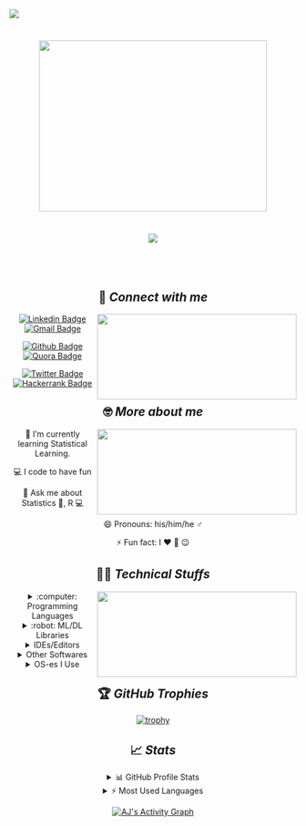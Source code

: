 <!--<h1 align = "center"><img src="https://media.giphy.com/media/ZE6QOgFiv1FSGd7qXb/giphy.gif" height="300" width="400" ></h1>-->
![](https://komarev.com/ghpvc/?username=ArkaB-DS&color=brightgreen&style=plastic)
<h1 align = "center"><img src="https://media.giphy.com/media/PRVDslxfTmwXkLinrk/giphy.gif" height="300" width="400" ></h1>
<div align="center" width="50">

<h1 align="center">
  <a href="https://git.io/typing-svg">
    <img src="https://readme-typing-svg.herokuapp.com/?lines=Hi!;Welcome+to+my+GitHub+profile!;I'm+Arkajyoti+Bhattacharjee;aka+AJ.;I'm+a+1st+year+Ph.D. +student;in+Statistics;at+The+Ohio+State+University.;&center=true&size=25&font=BioRhyme&color=0A85B3&width=600">
  </a>
</h1>
  
<!--<img src="https://media.giphy.com/media/yoJC2A59OCZHs1LXvW/giphy.gif" width="300" height="150"/>-->

<!--### I'm *Arkajyoti Bhattacharjee* 😎 aka ***AJ*** 😁
### Welcome to my profile! 😍 ![](https://komarev.com/ghpvc/?username=ArkaB-DS&color=brightgreen&style=plastic)
  I am currently a 1st year Ph.D. student in **Statistics** at *The Ohio State University*.-->
<br><br>

  ## :link:  *Connect with me*

<img align="right" src="https://media.giphy.com/media/ftkU3vnQLeAoKcKxas/giphy.gif" width="350" height="150">
  
[![Linkedin Badge](https://img.shields.io/badge/LinkedIn-0077B5?style=for-the-badge&logo=linkedin&logoColor=white)](https://www.linkedin.com/in/arkajyoti-aj/)
[![Gmail Badge](https://img.shields.io/badge/Gmail-D14836?style=for-the-badge&logo=gmail&logoColor=white)](mailto:arkastat98@gmail.com)

[![Github Badge](https://img.shields.io/badge/GitHub-100000?style=for-the-badge&logo=github&logoColor=white)](https://github.com/ArkaB-DS)
[![Quora Badge](https://img.shields.io/badge/Quora%20-%23B92B27.svg?&style=for-the-badge&logo=Quora&logoColor=white)](https://www.quora.com/profile/Arka-Bhattacharjee-19)

[![Twitter Badge](https://img.shields.io/badge/-Twitter-1DA1F2?style=for-the-badge&logo=twitter&logoColor=white)](https://twitter.com/ArkajyotiBhat10)
[![Hackerrank Badge](https://img.shields.io/badge/-Hackerrank-2EC866?style=for-the-badge&logo=HackerRank&logoColor=white)](https://www.hackerrank.com/arkastat98)


## 🤓 *More about me*

<img align="right" src="https://media.giphy.com/media/HUplkVCPY7jTW/giphy.gif" width="350" height="150">
  
🌱 I’m currently learning Statistical Learning.
  
💻 I code to have fun 
  
💬 Ask me about Statistics 📖, R 💻
  
😄 Pronouns: his/him/he ♂️
  
⚡ Fun fact: I ❤️ 🍨 😉
  
## 👨‍💻 *Technical Stuffs*

<img align="right" src="https://media.giphy.com/media/2sMOUSy658zgS1CjY7/giphy.gif" width="350" height="150">

<details>
  <summary> :computer: Programming Languages </summary>
<br/>  
  
[![R Badge](https://img.shields.io/badge/R-276DC3?style=for-the-badge&logo=r&logoColor=white)]() 
[![C Badge](https://img.shields.io/badge/C-00599C?style=for-the-badge&logo=c&logoColor=white)]()
[![Python badge](	https://img.shields.io/badge/Python-14354C?style=for-the-badge&logo=python&logoColor=white)]()
  
<br/>
</details>  
 
<details>
<summary> :robot: ML/DL Libraries </summary>
<br/>
  
[![Keras badge](https://img.shields.io/badge/Keras-%23D00000.svg?style=for-the-badge&logo=Keras&logoColor=white)]()
[![Pandas badge](https://img.shields.io/badge/pandas-%23150458.svg?style=for-the-badge&logo=pandas&logoColor=white)]()
[![Numpy badge](https://img.shields.io/badge/numpy-%23013243.svg?style=for-the-badge&logo=numpy&logoColor=white)]()

<br/>
</details>

<details>
<summary> IDEs/Editors </summary>
<br/>
  
<img alt="Visual Studio Code" src="https://img.shields.io/badge/Visual Studio Code-0078d7.svg?style=for-the-badge&logo=visual-studio-code&logoColor=white"/>

<br/>
</details>

<details>  
<summary> Other Softwares </summary>
<br/>
  
[![Jupyter Badge](https://img.shields.io/badge/Jupyter-F37626.svg?&style=for-the-badge&logo=Jupyter&logoColor=white)]()
[![Anaconda Badge](https://img.shields.io/badge/conda-342B029.svg?&style=for-the-badge&logo=anaconda&logoColor=white)]()
[![MS Word](https://img.shields.io/badge/Microsoft_Word-2B579A?style=for-the-badge&logo=microsoft-word&logoColor=white)]()
[![MS Excel](	https://img.shields.io/badge/Microsoft_Excel-217346?style=for-the-badge&logo=microsoft-excel&logoColor=white)]()
[![Latex Badge](https://img.shields.io/badge/latex%20-%23008080.svg?&style=for-the-badge&logo=latex&logoColor=white)]()

<br/>
</details>

<details>  
<summary> OS-es I Use </summary>
<br/>
  
[![Computer OS](https://img.shields.io/badge/Windows-0078D6?style=for-the-badge&logo=windows&logoColor=white)]()

<br/>
</details>
  
## 🏆 *GitHub Trophies*

[![trophy](https://github-profile-trophy.vercel.app/?username=ArkaB-DS&theme=nord&column=7)](https://github.com/ryo-ma/github-profile-trophy)

## 📈  *Stats* 

<details>
<summary> 📊 GitHub Profile Stats</summary>
<br/>
  
[![Arkajyoti's Github Stats](https://github-readme-stats.vercel.app/api?username=ArkaB-DS&theme=blue-green&count_private=TRUE&show_icons=true)]()

<br/>
</details>

<details>
<summary> ⚡ Most Used Languages </summary>
<br/>
  
[![Top Languages Stats](https://github-readme-stats.vercel.app/api/top-langs/?username=ArkaB-DS&theme=midnight-purple)]()
  
<br/>
</details>

<!--## 🗂️ Highlight Projects

<a href="https://github.com/Zhenye-Na/DA-RNN">
  <img align="center" src="https://github-readme-stats.vercel.app/api/pin/?username=zhenye-na&repo=DA-RNN&show_icons=true&line_height=27&title_color=6aa6f8&text_color=8a919a&icon_color=6aa6f8&bg_color=22272e" alt="DA-RNN" />
</a>

<a href="https://github.com/Zhenye-Na/crnn-pytorch">
  <img align="center" src="https://github-readme-stats.vercel.app/api/pin/?username=zhenye-na&repo=crnn-pytorch&show_icons=true&line_height=27&title_color=6aa6f8&text_color=8a919a&icon_color=6aa6f8&bg_color=22272e" alt="crnn-pytorch" />
</a> -->

<a href="https://github.com/ArkaB-DS/github-readme-activity-graph"><img alt="AJ's Activity Graph" src="https://activity-graph.herokuapp.com/graph?username=ArkaB-DS&bg_color=1F222E&color=F8D866&line=F85D7F&point=FFFFFF&hide_border=true"/></a>

